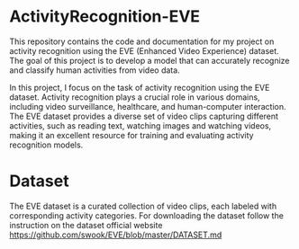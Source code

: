# ActivityRecognition-EVE

This repository contains the code and documentation for my project on activity recognition using the EVE (Enhanced Video Experience) dataset. 
The goal of this project is to develop a model that can accurately recognize and classify human activities from video data.

In this project, I focus on the task of activity recognition using the EVE dataset. Activity recognition plays a crucial role in various domains, including video surveillance, healthcare, and human-computer interaction. 
The EVE dataset provides a diverse set of video clips capturing different activities, such as reading text, watching images and watching videos, making it an excellent resource for training and evaluating activity recognition models.

# Dataset

The EVE dataset is a curated collection of video clips, each labeled with corresponding activity categories. For downloading the dataset follow the instruction on the dataset official website https://github.com/swook/EVE/blob/master/DATASET.md
